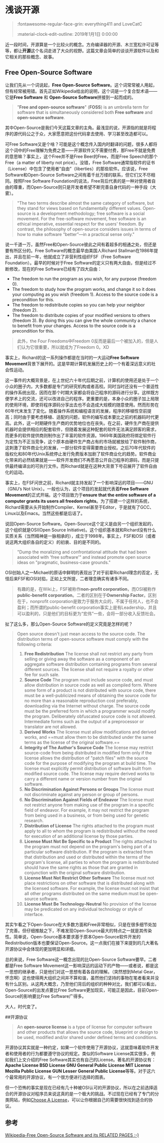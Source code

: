 # 浅谈开源

> :fontawesome-regular-face-grin: everything411 and LoveCatC
>
> :material-clock-edit-outline: 2019年1月1日 0:00:00

近一段时间，开源算是一个比较火的概念。方舟编译器的开源、木兰宽松许可证等等，都让**开源**这个名词走进了大众的视野。这篇文章会简单的谈谈开源软件以及和它相关的那些概念、故事。



## Free Open-Source Software

让我们先从一个词说起，**Free Open-Source Software**。这个词常常被人用起，但有经常被用错。首先正如Wikipedia给出的说明，这个词是一个复合型术语——它是**Free Software**  和 **Open-Source Software**拼接到一起而成的。

> "**Free and open-source software**" (**FOSS**) is an umbrella term for software that is simultaneously considered both **Free software** and **open-source software**.

其中Open-Source是我们今天这篇文章的主角。最浅显的说，开源指的就是将程序的源代码公之于众，大家愿意把这份代码拿去使用、学习甚至改造都可以。

可Free Software又是个啥？可能是这个概念传入国内时翻译的问题，很多人都将这个词中的Free理解为免费之意——开源软件又不需要付费，那Free不就是免费的意思嘛？事实上，这个Free并不是Free Beer的Free，而是Free Speech的那个Free（a matter of liberty not price）。没错，Free Software通常指软件的证书（License）中包含了使用者“自由”（liberties）的那些软件。应该说，Free Software和Open-Source Software之间有着千丝万缕的联系，但它们又不尽相同。按照Free Software Foundation的说法，Free背后代表的是一种对使用者自由的尊重，而Open-Source则只是开发者希望不断完善自身代码的一种手段（大雾）。

> "The two terms describe almost the same category of software, but they stand for views based on fundamentally different values. Open-source is a development methodology; free software is a social movement. For the free-software movement, free software is an ethical imperative, essential respect for the users' freedom. By contrast, the philosophy of open-source considers issues in terms of how to make software “better”—in a practical sense only."

说一千道一万，虽然Free和Open-Source彼此之间有着超多的相通之处，但还是要有所区分的。Free Software的概念最早由美国人Richard Stallman在1986年提出，并且在前一年，他就成立了非营利性组织FSF（Free Software Foundation）。最早的时候对于Free Software的定义只有两大自由，但是经过不断修改，现在的Free Software已经有了四大自由：

- The freedom to run the program as you wish, for any purpose (freedom 0).
- The freedom to study how the program works, and change it so it does your computing as you wish (freedom 1). Access to the source code is a precondition for this.
- The freedom to redistribute copies so you can help your neighbor (freedom 2).
- The freedom to distribute copies of your modified versions to others (freedom 3). By doing this you can give the whole community a chance to benefit from your changes. Access to the source code is a precondition for this.

> 此外，the Four Freedoms中Freedom 0反而是最后一个被加入的，但是人们认为它很重要，所以就成为了Freedom 0。XD

事实上，Richard的这一系列操作都是在当时的一大运动**Free Software Movement**背景下展开的。这是早期计算机发展历史上的一个有着深远意义的社会性运动。

这一事件的大概背景是，在上世纪六十年代后期之前，计算机的使用还是处于一个小众的圈子内，大多数都是专门的研究机构或者高校。同时当时还没有一个普适性的操作系统出现，因而在那个时期大家都会将自己程序的源码进行分享。这样既方便学术上的交流，还可以改进自己的程序。更重要的是，本身小众的圈子加上局限的使用环境，即使将程序源码分享出去也不会造成大规模的随意使用。然而形势在60年代末发生了变化。随着操作系统和编程语言的发展，程序的移植性空前提高；同时由于要考虑移植、适配的问题，软件的编写成本要比之前的机器码时代更高。此外，这一时期硬件生产商的优势地位也在丧失。在之前，硬件生产商在提供机器时会提供相应的配套软件，但随着发展这种配套的软件无法满足顾客的需求，而更多的软件提供商则制作出了丰富的软件资源。1969年美国政府将绑定软件行为定性为不正当竞争，这个原本由硬件生产商占有的市场就被放给了软件制作商，这刺激了软件商业化的发展，一部分软件变得需要商业授权。之后70年代软件的版权化和80年代Unix系统停止发行免费版本加剧了软件商业化的趋势。软件商业化带来的必然结果就是——软件开发商们不再愿意公开自己程序的源码，而是只提供最终编译出的可执行文件。而Richard就是在这种大背景下号召展开了软件自由化的运动。

事实上，在FSF问世之前，Richard就主持发起了一个影响深远的项目——GNU（GNU’s Not Unix）。一般也认为，这个项目的发起就代表着**Free Software Movement**的正式开端。这个项目致力于**ensure that the entire software of a computer grants its users all freedom rights**。为了搭建一个这样的系统，Richard需要从头开始制作Compiler、Kernel甚至于Editor，于是就有了GCC、Linux以及Emacs。当然这些都是后话了。

说回Open-Source Software。Open-Source这个定义是由另一个组织发起的，这个组织就是OSI(Open Source Initiative)。这个组织基本就和Richard没有什么实质关系（当然精神是一脉相承的），成立于1998年。事实上，FSF和OSI（或者说这两大组织各自的定义）的初衷、目的是不同的。

> "Dump the moralizing and confrontational attitude that had been associated with 'free software'" and instead promote open source ideas on "pragmatic, business-case grounds."

OSI创始人之一Michael的原话中鲜明的表现出了对于前辈Richard理念的否定，无怪后来FSF和OSI对掐，正如上文所提，二者理念确实有诸多不同。

> 有趣的是，在Wiki上，FSF被称作**non-profit corporation**，而OSI被称作**public-benefit corporation**。二者的区别在于**Ownership Factor**。区别在于，nonprofit corporation是致力于服务大众的，不属于任何人，也不会盈利；而所谓的public-benefit corporation事实上是有Leadership，并且可以盈利的，只是他们的目标更为“宏伟”一些，会将一部分收入反馈社会。

扯了这么多，那么Open-Source Software的定义究竟是怎样的呢？

> Open source doesn't just mean access to the source code. The distribution terms of open-source software must comply with the following criteria:
>
> 1. **Free Redistribution** The license shall not restrict any party from selling or giving away the software as a component of an aggregate software distribution containing programs from several different sources. The license shall not require a royalty or other fee for such sale.
> 2. **Source Code** The program must include source code, and must allow distribution in source code as well as compiled form. Where some form of a product is not distributed with source code, there must be a well-publicized means of obtaining the source code for no more than a reasonable reproduction cost preferably, downloading via the Internet without charge. The source code must be the preferred form in which a programmer would modify the program. Deliberately obfuscated source code is not allowed. Intermediate forms such as the output of a preprocessor or translator are not allowed.
> 3. **Derived Works** The license must allow modifications and derived works, and ==must allow them to be distributed under the same terms as the license of the original software.==
> 4. **Integrity of The Author's Source Code** The license may restrict source-code from being distributed in modified form only if the license allows the distribution of "patch files" with the source code for the purpose of modifying the program at build time. The license must explicitly permit distribution of software built from modified source code. The license may require derived works to carry a different name or version number from the original software.
> 5. **No Discrimination Against Persons or Groups** The license must not discriminate against any person or group of persons.
> 6. **No Discrimination Against Fields of Endeavor** The license must not restrict anyone from making use of the program in a specific field of endeavor. For example, it may not restrict the program from being used in a business, or from being used for genetic research.
> 7. **Distribution of License** The rights attached to the program must apply to all to whom the program is redistributed without the need for execution of an additional license by those parties.
> 8. **License Must Not Be Specific to a Product** The rights attached to the program must not depend on the program's being part of a particular software distribution. If the program is extracted from that distribution and used or distributed within the terms of the program's license, all parties to whom the program is redistributed should have the same rights as those that are granted in conjunction with the original software distribution.
> 9. **License Must Not Restrict Other Software** The license must not place restrictions on other software that is distributed along with the licensed software. For example, the license must not insist that all other programs distributed on the same medium must be open-source software.
> 10. **License Must Be Technology-Neutral** No provision of the license may be predicated on any individual technology or style of interface.

其实乍看之下Open-Source在大多数方面和Free非常相似，只是在很多细节处加了完善。但仔细推敲之下，不难发现Open-Source最大的特点之一就是其传染性。简单说，Open-Source基本要求基于原本Open-Source软件开发的Redistribution版本也要保证Open-Source。这一点我们在接下来提到的几大著名开源协议中会体现的更加明显和详细。

总的来说，Free Software这一概念出现的比Open-Source Software要早。二者都是Free Software Movement这一影响深远的运动下的产物——或者说，都是这一思想的继承者，只是他们对这一思想有着各自的理解。（突然想到Metal Gear，怀念啊）这也使得两大组织之间并不算和谐，虽然他们坚持的事物在笔者看来并没有什么区别。从这两大概念，乃至他们背后的组织的种种对比，我们都可以看出，Open-Source的出发点要比Free Software更加现实，可能正是因此，目前Open-Source的影响要比Free Software广得多。

大人，时代变了。



##开源协议

> An **open-source license** is a type of license for computer software and other products that allows the source code, blueprint or design to be used, modified and/or shared under defined terms and conditions.

开源协议其实就是一种约定，如果一个软件使用了开源协议，这就意味着软件开发者和使用者的行为都要遵守协议的规定。类似的Software License其实很多，例如我们上文介绍的Free Software其实也有自己的License。著名的开源协议有：**Apache License	BSD License	GNU General Public License	MIT License	Mozilla Public License	GUN Lesser General Public License**等等。对于这六个最常用的开源协议，有一个很方便进行选择的图表。

但一个恐怖的事实是现在已经有几十种被OSI认可的开源协议，所以在之前选择适合的开源协议对程序员来说这真的是一个极大的挑战。不过现在已经有了专门的分类网站，例如[Choose A License](https://choosealicense.com/)，可以让你根据自己的需要很快找到适合的协议。

## 参考

[Wikipedia-Free Open-Source Software and its RELATED PAGES :-)](https://en.wikipedia.org/wiki/Free_and_open-source_software)
